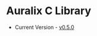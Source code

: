 # Auralix C Library
- Current Version - [v0.5.0](https://github.com/auralix/alx-202-af-10-1-auralix-c-lib/tree/v0.5.0)
